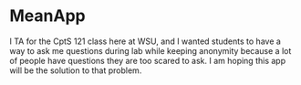 # MeanApp
I TA for the CptS 121 class here at WSU, and I wanted students to have a way to ask me questions during lab while keeping anonymity because a lot of people have questions they are too scared to ask. I am hoping this app will be the solution to that problem.
